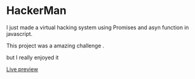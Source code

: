 # HackerMan
I just made a virtual hacking system using Promises and asyn function in javascript.

This project was a amazing challenge . 

but I really enjoyed it

<a href = "https://hacker-man-69.netlify.app/">Live preview</a>

